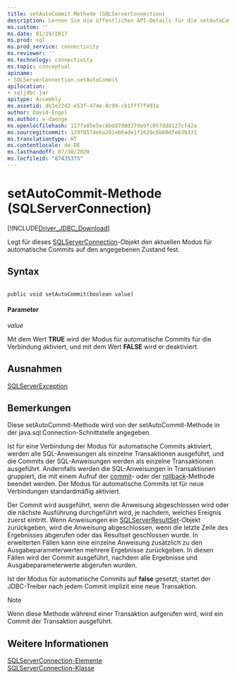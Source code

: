```yaml
---
title: setAutoCommit-Methode (SQLServerConnection)
description: Lernen Sie die öffentlichen API-Details für die setAutoCommit-Methode in der SQLServerConnection-Klasse des JDBC-Treibers für SQL Server kennen.
ms.custom: ''
ms.date: 01/19/2017
ms.prod: sql
ms.prod_service: connectivity
ms.reviewer: ''
ms.technology: connectivity
ms.topic: conceptual
apiname:
- SQLServerConnection.setAutoCommit
apilocation:
- sqljdbc.jar
apitype: Assembly
ms.assetid: db1e22d2-e53f-474e-8c99-cb1fff7f491a
author: David-Engel
ms.author: v-daenge
ms.openlocfilehash: 117fa85e5ec6bdd7d0d37de9fc057dd8127cf42a
ms.sourcegitcommit: 129f8574eba201eb6ade1f1620c6b80dfe63b331
ms.translationtype: HT
ms.contentlocale: de-DE
ms.lasthandoff: 07/30/2020
ms.locfileid: "87435375"
---
```

# <a name="setautocommit-method-sqlserverconnection"></a>setAutoCommit-Methode (SQLServerConnection)
[!INCLUDE[Driver_JDBC_Download](../../../includes/driver_jdbc_download.md)]

  Legt für dieses [SQLServerConnection](../../../connect/jdbc/reference/sqlserverconnection-class.md)-Objekt den aktuellen Modus für automatische Commits auf den angegebenen Zustand fest.  
  
## <a name="syntax"></a>Syntax  
  
```  
  
public void setAutoCommit(boolean value)  
```  
  
#### <a name="parameters"></a>Parameter  
 *value*  
  
 Mit dem Wert **TRUE** wird der Modus für automatische Commits für die Verbindung aktiviert, und mit dem Wert **FALSE** wird er deaktiviert.  
  
## <a name="exceptions"></a>Ausnahmen  
 [SQLServerException](../../../connect/jdbc/reference/sqlserverexception-class.md)  
  
## <a name="remarks"></a>Bemerkungen  
 Diese setAutoCommit-Methode wird von der setAutoCommit-Methode in der java.sql.Connection-Schnittstelle angegeben.  
  
 Ist für eine Verbindung der Modus für automatische Commits aktiviert, werden alle SQL-Anweisungen als einzelne Transaktionen ausgeführt, und die Commits der SQL-Anweisungen werden als einzelne Transaktionen ausgeführt. Andernfalls werden die SQL-Anweisungen in Transaktionen gruppiert, die mit einem Aufruf der [commit](../../../connect/jdbc/reference/commit-method-sqlserverconnection.md)- oder der [rollback](../../../connect/jdbc/reference/rollback-method-sqlserverconnection.md)-Methode beendet werden. Der Modus für automatische Commits ist für neue Verbindungen standardmäßig aktiviert.  
  
 Der Commit wird ausgeführt, wenn die Anweisung abgeschlossen wird oder die nächste Ausführung durchgeführt wird, je nachdem, welches Ereignis zuerst eintritt. Wenn Anweisungen ein [SQLServerResultSet](../../../connect/jdbc/reference/sqlserverresultset-class.md)-Objekt zurückgeben, wird die Anweisung abgeschlossen, wenn die letzte Zeile des Ergebnisses abgerufen oder das Resultset geschlossen wurde. In erweiterten Fällen kann eine einzelne Anweisung zusätzlich zu den Ausgabeparameterwerten mehrere Ergebnisse zurückgeben. In diesen Fällen wird der Commit ausgeführt, nachdem alle Ergebnisse und Ausgabeparameterwerte abgerufen wurden.  
  
 Ist der Modus für automatische Commits auf **false** gesetzt, startet der JDBC-Treiber nach jedem Commit implizit eine neue Transaktion.  
  
> [!NOTE]  
> Wenn diese Methode während einer Transaktion aufgerufen wird, wird ein Commit der Transaktion ausgeführt.  
  
## <a name="see-also"></a>Weitere Informationen  
 [SQLServerConnection-Elemente](../../../connect/jdbc/reference/sqlserverconnection-members.md)  
 [SQLServerConnection-Klasse](../../../connect/jdbc/reference/sqlserverconnection-class.md)  
